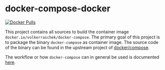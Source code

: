 # docker-compose-docker

[![Docker Pulls](https://img.shields.io/docker/pulls/volkerraschek/docker-compose)](https://hub.docker.com/r/volkerraschek/docker-compose)

This project contains all sources to build the container image `docker.io/volkerraschek/docker-compose`. The primary
goal of this project is to package the binary `docker-compose` as container image. The source code of the binary can be
found in the upstream project of [docker/compose](https://github.com/docker/compose).

The workflow or how `docker-compose` can in general be used is documented [here](https://docs.docker.com/compose/).
